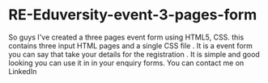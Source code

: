 # RE-Eduversity-event-3-pages-form
So guys I've created a three pages event form using HTML5, CSS. this contains three input HTML pages and a single CSS file . It is a event form you can say that take your details for the registration . It is simple and good looking you can use it in in your enquiry forms. You can contact me on LinkedIn
